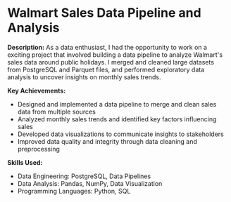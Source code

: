# Walmart Sales Data Pipeline and Analysis

**Description:**
As a data enthusiast, I had the opportunity to work on a exciting project that involved building a data pipeline to analyze Walmart's sales data around public holidays. I merged and cleaned large datasets from PostgreSQL and Parquet files, and performed exploratory data analysis to uncover insights on monthly sales trends.

**Key Achievements:**
- Designed and implemented a data pipeline to merge and clean sales data from multiple sources
- Analyzed monthly sales trends and identified key factors influencing sales
- Developed data visualizations to communicate insights to stakeholders
- Improved data quality and integrity through data cleaning and preprocessing

**Skills Used:**
- Data Engineering: PostgreSQL, Data Pipelines
- Data Analysis: Pandas, NumPy, Data Visualization
- Programming Languages: Python, SQL
